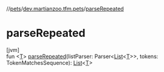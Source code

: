 //[pets](../../index.md)/[dev.martianzoo.tfm.pets](index.md)/[parseRepeated](parse-repeated.md)

# parseRepeated

[jvm]\
fun &lt;[T](parse-repeated.md)&gt; [parseRepeated](parse-repeated.md)(listParser: Parser&lt;[List](https://kotlinlang.org/api/latest/jvm/stdlib/kotlin.collections/-list/index.html)&lt;[T](parse-repeated.md)&gt;&gt;, tokens: TokenMatchesSequence): [List](https://kotlinlang.org/api/latest/jvm/stdlib/kotlin.collections/-list/index.html)&lt;[T](parse-repeated.md)&gt;
